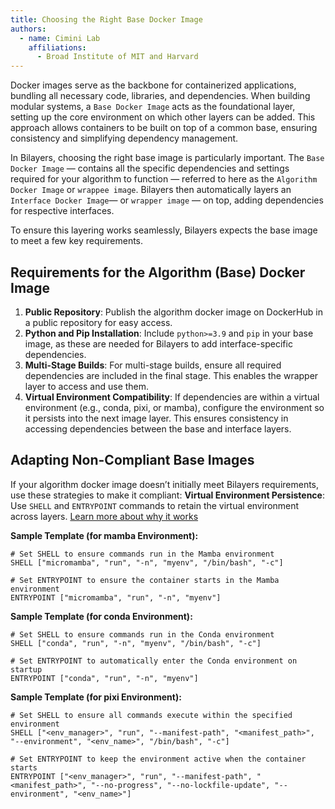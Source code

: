 ```yaml
---
title: Choosing the Right Base Docker Image
authors:
  - name: Cimini Lab
    affiliations:
      - Broad Institute of MIT and Harvard
---
```


Docker images serve as the backbone for containerized applications, bundling all necessary code, libraries, and dependencies. When building modular systems, a ```Base Docker Image``` acts as the foundational layer, setting up the core environment on which other layers can be added. This approach allows containers to be built on top of a common base, ensuring consistency and simplifying dependency management.

In Bilayers, choosing the right base image is particularly important. The ```Base Docker Image``` — contains all the specific dependencies and settings required for your algorithm to function — referred to here as the ```Algorithm Docker Image``` or ```wrappee image```. Bilayers then automatically layers an ```Interface Docker Image```— or ```wrapper image``` — on top, adding dependencies for respective interfaces.

To ensure this layering works seamlessly, Bilayers expects the base image to meet a few key requirements.

## Requirements for the Algorithm (Base) Docker Image

1. **Public Repository**: Publish the algorithm docker image on DockerHub in a public repository for easy access.
2. **Python and Pip Installation**: Include `python>=3.9` and `pip` in your base image, as these are needed for Bilayers to add interface-specific dependencies.
3. **Multi-Stage Builds**: For multi-stage builds, ensure all required dependencies are included in the final stage. This enables the wrapper layer to access and use them.
4. **Virtual Environment Compatibility**: If dependencies are within a virtual environment (e.g., conda, pixi, or mamba), configure the environment so it persists into the next image layer. This ensures consistency in accessing dependencies between the base and interface layers.

## Adapting Non-Compliant Base Images

If your algorithm docker image doesn’t initially meet Bilayers requirements, use these strategies to make it compliant:
**Virtual Environment Persistence**:
Use `SHELL` and `ENTRYPOINT` commands to retain the virtual environment across layers. [Learn more about why it works](https://github.com/bilayer-containers/bilayers/issues/65#issuecomment-2450625527)

**Sample Template (for mamba Environment):**
```{code} yaml
# Set SHELL to ensure commands run in the Mamba environment
SHELL ["micromamba", "run", "-n", "myenv", "/bin/bash", "-c"]

# Set ENTRYPOINT to ensure the container starts in the Mamba environment
ENTRYPOINT ["micromamba", "run", "-n", "myenv"]
```

**Sample Template (for conda Environment):**
```{code} yaml
# Set SHELL to ensure commands run in the Conda environment
SHELL ["conda", "run", "-n", "myenv", "/bin/bash", "-c"]

# Set ENTRYPOINT to automatically enter the Conda environment on startup
ENTRYPOINT ["conda", "run", "-n", "myenv"]
```

**Sample Template (for pixi Environment):**
```{code} yaml
# Set SHELL to ensure all commands execute within the specified environment
SHELL ["<env_manager>", "run", "--manifest-path", "<manifest_path>", "--environment", "<env_name>", "/bin/bash", "-c"]

# Set ENTRYPOINT to keep the environment active when the container starts
ENTRYPOINT ["<env_manager>", "run", "--manifest-path", "<manifest_path>", "--no-progress", "--no-lockfile-update", "--environment", "<env_name>"]
```